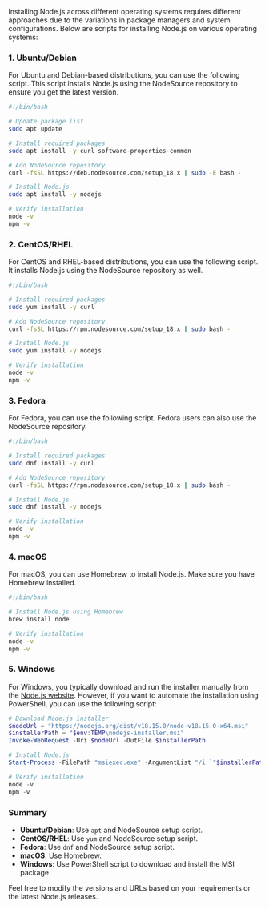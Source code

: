 Installing Node.js across different operating systems requires different approaches due to the variations in package managers and system configurations. Below are scripts for installing Node.js on various operating systems:

### 1. **Ubuntu/Debian**

For Ubuntu and Debian-based distributions, you can use the following script. This script installs Node.js using the NodeSource repository to ensure you get the latest version.

```bash
#!/bin/bash

# Update package list
sudo apt update

# Install required packages
sudo apt install -y curl software-properties-common

# Add NodeSource repository
curl -fsSL https://deb.nodesource.com/setup_18.x | sudo -E bash -

# Install Node.js
sudo apt install -y nodejs

# Verify installation
node -v
npm -v
```

### 2. **CentOS/RHEL**

For CentOS and RHEL-based distributions, you can use the following script. It installs Node.js using the NodeSource repository as well.

```bash
#!/bin/bash

# Install required packages
sudo yum install -y curl

# Add NodeSource repository
curl -fsSL https://rpm.nodesource.com/setup_18.x | sudo bash -

# Install Node.js
sudo yum install -y nodejs

# Verify installation
node -v
npm -v
```

### 3. **Fedora**

For Fedora, you can use the following script. Fedora users can also use the NodeSource repository.

```bash
#!/bin/bash

# Install required packages
sudo dnf install -y curl

# Add NodeSource repository
curl -fsSL https://rpm.nodesource.com/setup_18.x | sudo bash -

# Install Node.js
sudo dnf install -y nodejs

# Verify installation
node -v
npm -v
```

### 4. **macOS**

For macOS, you can use Homebrew to install Node.js. Make sure you have Homebrew installed.

```bash
#!/bin/bash

# Install Node.js using Homebrew
brew install node

# Verify installation
node -v
npm -v
```

### 5. **Windows**

For Windows, you typically download and run the installer manually from the [Node.js website](https://nodejs.org/). However, if you want to automate the installation using PowerShell, you can use the following script:

```powershell
# Download Node.js installer
$nodeUrl = "https://nodejs.org/dist/v18.15.0/node-v18.15.0-x64.msi"
$installerPath = "$env:TEMP\nodejs-installer.msi"
Invoke-WebRequest -Uri $nodeUrl -OutFile $installerPath

# Install Node.js
Start-Process -FilePath "msiexec.exe" -ArgumentList "/i `"$installerPath`" /quiet" -Wait

# Verify installation
node -v
npm -v
```

### Summary

- **Ubuntu/Debian**: Use `apt` and NodeSource setup script.
- **CentOS/RHEL**: Use `yum` and NodeSource setup script.
- **Fedora**: Use `dnf` and NodeSource setup script.
- **macOS**: Use Homebrew.
- **Windows**: Use PowerShell script to download and install the MSI package.

Feel free to modify the versions and URLs based on your requirements or the latest Node.js releases.